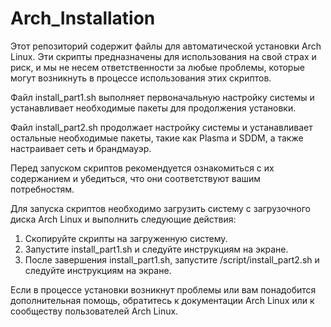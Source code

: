 # Arch_Installation

Этот репозиторий содержит файлы для автоматической установки Arch Linux. Эти скрипты предназначены для использования на свой страх и риск, и мы не несем ответственности за любые проблемы, которые могут возникнуть в процессе использования этих скриптов.

Файл install_part1.sh выполняет первоначальную настройку системы и устанавливает необходимые пакеты для продолжения установки.

Файл install_part2.sh продолжает настройку системы и устанавливает остальные необходимые пакеты, такие как Plasma и SDDM, а также настраивает сеть и брандмауэр.

Перед запуском скриптов рекомендуется ознакомиться с их содержанием и убедиться, что они соответствуют вашим потребностям.

Для запуска скриптов необходимо загрузить систему с загрузочного диска Arch Linux и выполнить следующие действия:

1. Скопируйте скрипты на загруженную систему.
2. Запустите install_part1.sh и следуйте инструкциям на экране.
3. После завершения install_part1.sh, запустите /script/install_part2.sh и следуйте инструкциям на экране.

Если в процессе установки возникнут проблемы или вам понадобится дополнительная помощь, обратитесь к документации Arch Linux или к сообществу пользователей Arch Linux.
